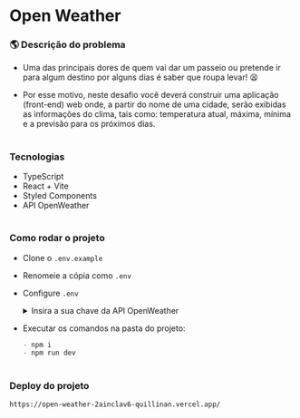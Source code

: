 # Open Weather

### 🌎 Descrição do problema

- Uma das principais dores de quem vai dar um passeio ou pretende ir para algum destino por alguns dias é saber que roupa levar! 😫

- Por esse motivo, neste desafio você deverá construir uma aplicação (front-end) web onde, a partir do nome de uma cidade, serão exibidas as informações do clima, tais como: temperatura atual, máxima, mínima e a previsão para os próximos dias.

#

### Tecnologias

- TypeScript
- React + Vite
- Styled Components
- API OpenWeather

#

### Como rodar o projeto

- Clone o `.env.example`
- Renomeie a cópia como `.env`
- Configure `.env`
  <details>
    <summary> Insira a sua chave da API OpenWeather </summary>
    
    - Seguindo os padrões do documento original, preencha de acordo com o exemplo abaixo:
    
      ```js
      VITE_API_KEY=suaChave
      ```
  </details>
- Executar os comandos na pasta do projeto:

  ```js
  - npm i
  - npm run dev
  ```

#

### Deploy do projeto

`https://open-weather-2ainclav6-quillinan.vercel.app/`
